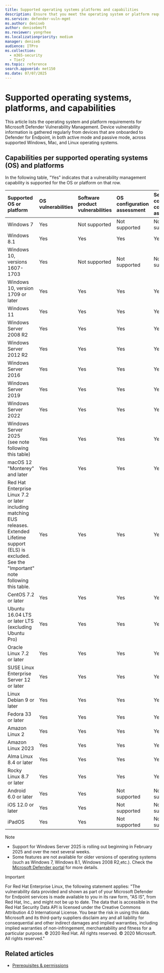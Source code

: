```yaml
---
title: Supported operating systems platforms and capabilities
description: Ensure that you meet the operating system or platform requisites for Microsoft Defender Vulnerability Management, so the activities in your all devices are properly accounted for.
ms.service: defender-vuln-mgmt
ms.author: deniseb
author: denisebmsft
ms.reviewer: yongrhee
ms.localizationpriority: medium
manager: deniseb
audience: ITPro
ms.collection: 
  - m365-security
  - Tier2
ms.topic: reference
search.appverid: met150
ms.date: 07/07/2025
---
```


# Supported operating systems, platforms, and capabilities

This article lists the operating system and platform requirements for Microsoft Defender Vulnerability Management. Device vulnerability information is gathered regularly from devices that are onboarded to Defender for Endpoint, in both active mode and passive mode, across supported Windows, Mac, and Linux operating systems.

## Capabilities per supported operating systems (OS) and platforms

In the following table, "Yes" indicates that a vulnerability management capability is supported for the OS or platform on that row.

|Supported OS or platform|OS vulnerabilities|Software product vulnerabilities|OS configuration assessment|Security controls configuration assessment|Software product configuration assessment|
|:---|:---|:---|:---|:---|:---|
|Windows 7|Yes|Not supported|Not supported|Not supported|Not supported|
|Windows 8.1|Yes|Yes|Yes|Yes|Yes|
|Windows 10, versions 1607-1703|Yes|Not supported|Not supported|Not supported|Not supported|
|Windows 10, version 1709 or later|Yes|Yes|Yes|Yes|Yes|
|Windows 11|Yes|Yes|Yes|Yes|Yes|
|Windows Server 2008 R2|Yes|Yes|Yes|Yes|Yes|
|Windows Server 2012 R2|Yes|Yes|Yes|Yes|Yes|
|Windows Server 2016|Yes|Yes|Yes|Yes|Yes|
|Windows Server 2019|Yes|Yes|Yes|Yes|Yes|
|Windows Server 2022|Yes|Yes|Yes|Yes|Yes|
|Windows Server 2025 <br/>(see note following this table)|Yes|Yes|Yes|Yes|Yes|
|macOS 12 "Monterey" and later|Yes|Yes|Yes|Yes|Yes|
|Red Hat Enterprise Linux 7.2 or later including matching EUS releases. <br/>Extended Lifetime support (ELS) is excluded. <br/> See the "Important" note following this table. |Yes|Yes|Yes|Yes|Yes|
|CentOS 7.2 or later|Yes|Yes|Yes|Yes|Yes|
|Ubuntu 16.04 LTS or later LTS (excluding Ubuntu Pro)|Yes|Yes|Yes|Yes|Yes|
|Oracle Linux 7.2 or later|Yes|Yes|Yes|Yes|Yes|
|SUSE Linux Enterprise Server 12 or later|Yes|Yes|Yes|Yes|Yes|
|Linux Debian 9 or later|Yes|Yes|Yes|Yes|Yes|
|Fedora 33 or later|Yes|Yes|Yes|Yes|Yes|
|Amazon Linux 2|Yes|Yes|Yes|Yes|Yes|
|Amazon Linux 2023|Yes|Yes|Yes|Yes|Yes|
|Alma Linux 8.4 or later|Yes|Yes|Yes|Yes|Yes|
|Rocky Linux 8.7 or later|Yes|Yes|Yes|Yes|Yes|
|Android 6.0 or later|Yes|Yes|Not supported|Not supported|Not supported|
|iOS 12.0 or later|Yes|Yes|Not supported|Not supported|Not supported|
|iPadOS |Yes|Yes|Not supported|Not supported|Not supported|

> [!NOTE]
> - Support for Windows Server 2025 is rolling out beginning in February 2025 and over the next several weeks.
> - Some features are not available for older versions of operating systems (such as Windows 7, Windows 8.1, Windows 2008 R2,etc.). Check the [Microsoft Defender portal](https://security.microsoft.com) for more details.

> [!IMPORTANT]
> For Red Hat Enterprise Linux, the following statement applies:
> "The vulnerability data provided and shown as part of your Microsoft Defender for Endpoint services is made available to you in its raw form, "AS IS", from Red Hat, Inc., and might not be up to date. The data that is accessible in the Red Hat Security Data API is licensed under the Creative Commons Attribution 4.0 International License. You bear the risk in using this data. Microsoft and its third-party suppliers disclaim any and all liability for consequential and other indirect damages and implied warranties, including implied warranties of non-infringement, merchantability and fitness for a particular purpose. &copy; 2020 Red Hat. All rights reserved. &copy; 2020 Microsoft. All rights reserved."

## Related articles

- [Prerequisites & permissions](tvm-prerequisites.md)
